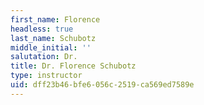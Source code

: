 ```yaml
---
first_name: Florence
headless: true
last_name: Schubotz
middle_initial: ''
salutation: Dr.
title: Dr. Florence Schubotz
type: instructor
uid: dff23b46-bfe6-056c-2519-ca569ed7589e
---
```

